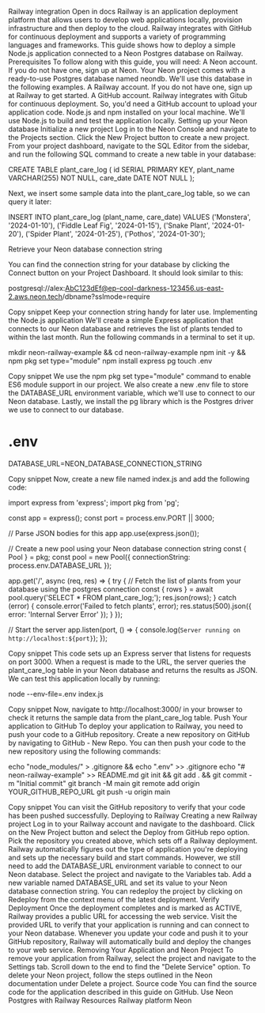 Railway integration
Open in docs
Railway is an application deployment platform that allows users to develop web applications locally, provision infrastructure and then deploy to the cloud. Railway integrates with GitHub for continuous deployment and supports a variety of programming languages and frameworks.
This guide shows how to deploy a simple Node.js application connected to a Neon Postgres database on Railway.
Prerequisites
To follow along with this guide, you will need:
A Neon account. If you do not have one, sign up at Neon. Your Neon project comes with a ready-to-use Postgres database named neondb. We'll use this database in the following examples.
A Railway account. If you do not have one, sign up at Railway to get started.
A GitHub account. Railway integrates with Gitub for continuous deployment. So, you'd need a GitHub account to upload your application code.
Node.js and npm installed on your local machine. We'll use Node.js to build and test the application locally.
Setting up your Neon database
Initialize a new project
Log in to the Neon Console and navigate to the Projects section.
Click the New Project button to create a new project.
From your project dashboard, navigate to the SQL Editor from the sidebar, and run the following SQL command to create a new table in your database:

CREATE TABLE plant_care_log (
    id SERIAL PRIMARY KEY,
    plant_name VARCHAR(255) NOT NULL,
    care_date DATE NOT NULL
);



Next, we insert some sample data into the plant_care_log table, so we can query it later:

INSERT INTO plant_care_log (plant_name, care_date)
VALUES
    ('Monstera', '2024-01-10'),
    ('Fiddle Leaf Fig', '2024-01-15'),
    ('Snake Plant', '2024-01-20'),
    ('Spider Plant', '2024-01-25'),
    ('Pothos', '2024-01-30');

Retrieve your Neon database connection string



You can find the connection string for your database by clicking the Connect button on your Project Dashboard. It should look similar to this:


postgresql://alex:AbC123dEf@ep-cool-darkness-123456.us-east-2.aws.neon.tech/dbname?sslmode=require


Copy snippet
Keep your connection string handy for later use.
Implementing the Node.js application
We'll create a simple Express application that connects to our Neon database and retrieves the list of plants tended to within the last month. Run the following commands in a terminal to set it up.

mkdir neon-railway-example && cd neon-railway-example
npm init -y && npm pkg set type="module"
npm install express pg
touch .env


Copy snippet
We use the npm pkg set type="module" command to enable ES6 module support in our project. We also create a new .env file to store the DATABASE_URL environment variable, which we'll use to connect to our Neon database. Lastly, we install the pg library which is the Postgres driver we use to connect to our database.

# .env
DATABASE_URL=NEON_DATABASE_CONNECTION_STRING


Copy snippet
Now, create a new file named index.js and add the following code:

import express from 'express';
import pkg from 'pg';

const app = express();
const port = process.env.PORT || 3000;

// Parse JSON bodies for this app
app.use(express.json());

// Create a new pool using your Neon database connection string
const { Pool } = pkg;
const pool = new Pool({ connectionString: process.env.DATABASE_URL });

app.get('/', async (req, res) => {
  try {
    // Fetch the list of plants from your database using the postgres connection
    const { rows } = await pool.query('SELECT * FROM plant_care_log;');
    res.json(rows);
  } catch (error) {
    console.error('Failed to fetch plants', error);
    res.status(500).json({ error: 'Internal Server Error' });
  }
});

// Start the server
app.listen(port, () => {
  console.log(`Server running on http://localhost:${port}`);
});


Copy snippet
This code sets up an Express server that listens for requests on port 3000. When a request is made to the URL, the server queries the plant_care_log table in your Neon database and returns the results as JSON.
We can test this application locally by running:

node --env-file=.env index.js


Copy snippet
Now, navigate to http://localhost:3000/ in your browser to check it returns the sample data from the plant_care_log table.
Push Your application to GitHub
To deploy your application to Railway, you need to push your code to a GitHub repository. Create a new repository on GitHub by navigating to GitHub - New Repo. You can then push your code to the new repository using the following commands:

echo "node_modules/" > .gitignore && echo ".env" >> .gitignore
echo "# neon-railway-example" >> README.md
git init && git add . && git commit -m "Initial commit"
git branch -M main
git remote add origin YOUR_GITHUB_REPO_URL
git push -u origin main

Copy snippet
You can visit the GitHub repository to verify that your code has been pushed successfully.
Deploying to Railway
Creating a new Railway project
Log in to your Railway account and navigate to the dashboard. Click on the New Project button and select the Deploy from GitHub repo option. Pick the repository you created above, which sets off a Railway deployment.
Railway automatically figures out the type of application you're deploying and sets up the necessary build and start commands. However, we still need to add the DATABASE_URL environment variable to connect to our Neon database.
Select the project and navigate to the Variables tab. Add a new variable named DATABASE_URL and set its value to your Neon database connection string. You can redeploy the project by clicking on Redeploy from the context menu of the latest deployment.
Verify Deployment
Once the deployment completes and is marked as ACTIVE, Railway provides a public URL for accessing the web service. Visit the provided URL to verify that your application is running and can connect to your Neon database.
Whenever you update your code and push it to your GitHub repository, Railway will automatically build and deploy the changes to your web service.
Removing Your Application and Neon Project
To remove your application from Railway, select the project and navigate to the Settings tab. Scroll down to the end to find the "Delete Service" option.
To delete your Neon project, follow the steps outlined in the Neon documentation under Delete a project.
Source code
You can find the source code for the application described in this guide on GitHub.
Use Neon Postgres with Railway
Resources
Railway platform
Neon